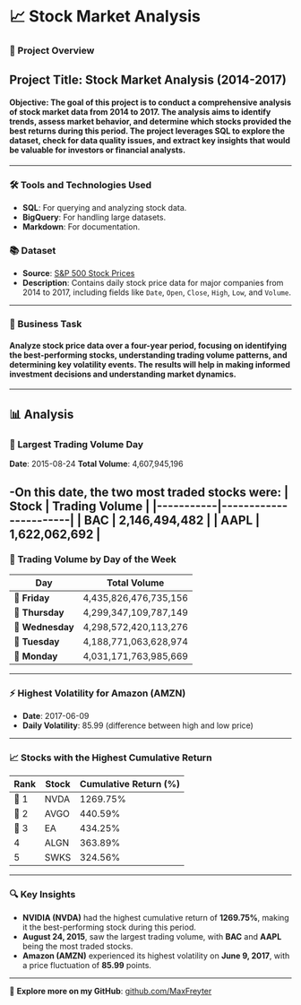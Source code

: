# 📈 Stock Market Analysis 
### 📄 Project Overview 
**Project Title**: **Stock Market Analysis (2014-2017)** 
---
#### Objective: The goal of this project is to conduct a comprehensive analysis of stock market data from 2014 to 2017. The analysis aims to identify trends, assess market behavior, and determine which stocks provided the best returns during this period. The project leverages SQL to explore the dataset, check for data quality issues, and extract key insights that would be valuable for investors or financial analysts. 
--- 

### 🛠️ Tools and Technologies Used 
- **SQL**: For querying and analyzing stock data.
- **BigQuery**: For handling large datasets.
- **Markdown**: For documentation. 
### 📚 Dataset 
- **Source**: [S&P 500 Stock Prices]([https://www.kaggle.com/](https://app.mavenanalytics.io/datasets?search=s%26p))
- **Description**: Contains daily stock price data for major companies from 2014 to 2017, including fields like `Date`, `Open`, `Close`, `High`, `Low`, and `Volume`.
---
### 🧩 Business Task 
#### Analyze stock price data over a four-year period, focusing on identifying the best-performing stocks, understanding trading volume patterns, and determining key volatility events. The results will help in making informed investment decisions and understanding market dynamics. 
--- 
## 📊 Analysis 
### 🔹 Largest Trading Volume Day 
**Date**: 2015-08-24
**Total Volume**: 4,607,945,196

-On this date, the two most traded stocks were:
| **Stock** | **Trading Volume** |
|-----------|-----------------------|
| BAC | 2,146,494,482 |
| AAPL | 1,622,062,692 |
---
### 📅 Trading Volume by Day of the Week 
| **Day** | **Total Volume** | 
|---------------|-----------------------------| 
| 📆 **Friday** | 4,435,826,476,735,156 | 
| 📆 **Thursday** | 4,299,347,109,787,149 | 
| 📆 **Wednesday** | 4,298,572,420,113,276 | 
| 📆 **Tuesday** | 4,188,771,063,628,974 | 
| 📆 **Monday** | 4,031,171,763,985,669 | 
--- 
### ⚡ Highest Volatility for Amazon (AMZN) 
- **Date**: 2017-06-09
- **Daily Volatility**: 85.99 (difference between high and low price)
---
### 📈 Stocks with the Highest Cumulative Return 
| **Rank** | **Stock** | **Cumulative Return (%)** | 
|----------|-----------|----------------------------| 
| 🥇 1 | NVDA | 1269.75% | 
| 🥈 2 | AVGO | 440.59% | 
| 🥉 3 | EA | 434.25% | 
| 4 | ALGN | 363.89% | 
| 5 | SWKS | 324.56% | 
--- 
### 🔍 Key Insights 
- **NVIDIA (NVDA)** had the highest cumulative return of **1269.75%**, making it the best-performing stock during this period.
- **August 24, 2015**, saw the largest trading volume, with **BAC** and **AAPL** being the most traded stocks.
- **Amazon (AMZN)** experienced its highest volatility on **June 9, 2017**, with a price fluctuation of **85.99** points.
---
🔗 **Explore more on my GitHub**: [github.com/MaxFreyter](#)
